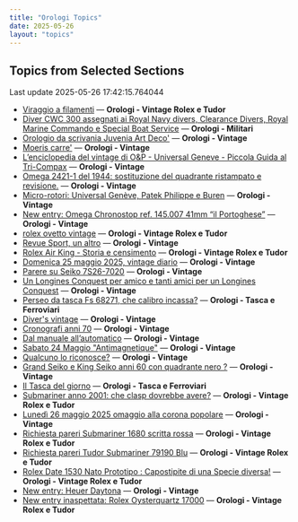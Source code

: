 ```yaml
---
title: "Orologi Topics"
date: 2025-05-26
layout: "topics"
---
```


## Topics from Selected Sections

Last update 2025-05-26 17:42:15.764044

- [Viraggio a filamenti](https://orologi.forumfree.it/?t=80703308) — **Orologi - Vintage Rolex e Tudor**
- [Diver CWC 300 assegnati ai Royal Navy divers, Clearance Divers, Royal Marine Commando e Special Boat Service](https://orologi.forumfree.it/?t=79987293) — **Orologi - Militari**
- [Orologio da scrivania Juvenia Art Deco'](https://orologi.forumfree.it/?t=80701566) — **Orologi - Vintage**
- [Moeris carre'](https://orologi.forumfree.it/?t=80704732) — **Orologi - Vintage**
- [L’enciclopedia del vintage di O&P - Universal Geneve - Piccola Guida al Tri-Compax](https://orologi.forumfree.it/?t=80639132) — **Orologi - Vintage**
- [Omega 2421-1 del 1944: sostituzione del quadrante ristampato e revisione.](https://orologi.forumfree.it/?t=80704171) — **Orologi - Vintage**
- [Micro-rotori: Universal Genève, Patek Philippe e Buren](https://orologi.forumfree.it/?t=80701756) — **Orologi - Vintage**
- [New entry: Omega Chronostop ref. 145.007 41mm “il Portoghese”](https://orologi.forumfree.it/?t=80701688) — **Orologi - Vintage**
- [rolex ovetto vintage](https://orologi.forumfree.it/?t=80703072) — **Orologi - Vintage Rolex e Tudor**
- [Revue Sport, un altro](https://orologi.forumfree.it/?t=80702095) — **Orologi - Vintage**
- [Rolex Air King - Storia e censimento](https://orologi.forumfree.it/?t=68607586) — **Orologi - Vintage Rolex e Tudor**
- [Domenica 25 maggio 2025, vintage diario](https://orologi.forumfree.it/?t=80703063) — **Orologi - Vintage**
- [Parere su Seiko 7S26-7020](https://orologi.forumfree.it/?t=80701866) — **Orologi - Vintage**
- [Un Longines Conquest per amico e tanti amici per un Longines Conquest](https://orologi.forumfree.it/?t=80703575) — **Orologi - Vintage**
- [Perseo da tasca Fs 68271, che calibro incassa?](https://orologi.forumfree.it/?t=80703237) — **Orologi - Tasca e Ferroviari**
- [Diver's vintage](https://orologi.forumfree.it/?t=71608461) — **Orologi - Vintage**
- [Cronografi anni 70](https://orologi.forumfree.it/?t=78312852) — **Orologi - Vintage**
- [Dal manuale all’automatico](https://orologi.forumfree.it/?t=80701436) — **Orologi - Vintage**
- [Sabato 24 Maggio "Antimagnetique"](https://orologi.forumfree.it/?t=80702094) — **Orologi - Vintage**
- [Qualcuno lo riconosce?](https://orologi.forumfree.it/?t=80694633) — **Orologi - Vintage**
- [Grand Seiko e King Seiko anni 60 con quadrante nero ?](https://orologi.forumfree.it/?t=80632856) — **Orologi - Vintage**
- [Il Tasca del giorno](https://orologi.forumfree.it/?t=80702163) — **Orologi - Tasca e Ferroviari**
- [Submariner anno 2001: che clasp dovrebbe avere?](https://orologi.forumfree.it/?t=80704031) — **Orologi - Vintage Rolex e Tudor**
- [Lunedì 26 maggio 2025 omaggio alla corona popolare](https://orologi.forumfree.it/?t=80704064) — **Orologi - Vintage**
- [Richiesta pareri Submariner 1680 scritta rossa](https://orologi.forumfree.it/?t=80695334) — **Orologi - Vintage Rolex e Tudor**
- [Richiesta pareri Tudor Submariner 79190 Blu](https://orologi.forumfree.it/?t=80703314) — **Orologi - Vintage Rolex e Tudor**
- [Rolex Date 1530 Nato Prototipo : Capostipite di una Specie diversa!](https://orologi.forumfree.it/?t=77078700) — **Orologi - Vintage Rolex e Tudor**
- [New entry: Heuer Daytona](https://orologi.forumfree.it/?t=80692975) — **Orologi - Vintage**
- [New entry inaspettata: Rolex Oysterquartz 17000](https://orologi.forumfree.it/?t=80701175) — **Orologi - Vintage Rolex e Tudor**
